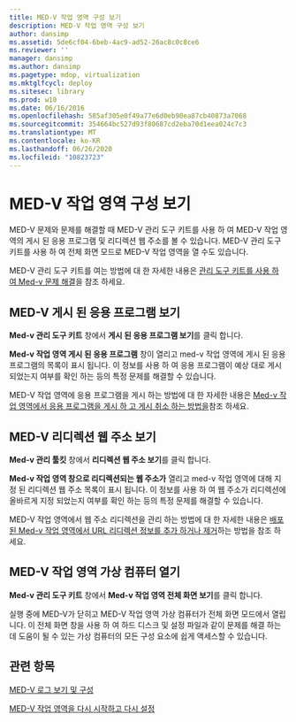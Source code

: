 ```yaml
---
title: MED-V 작업 영역 구성 보기
description: MED-V 작업 영역 구성 보기
author: dansimp
ms.assetid: 5de6cf04-6beb-4ac9-ad52-26ac8c0c8ce6
ms.reviewer: ''
manager: dansimp
ms.author: dansimp
ms.pagetype: mdop, virtualization
ms.mktglfcycl: deploy
ms.sitesec: library
ms.prod: w10
ms.date: 06/16/2016
ms.openlocfilehash: 585af305e0f49a77e6d0eb90ea87cb40873a7068
ms.sourcegitcommit: 354664bc527d93f80687cd2eba70d1eea024c7c3
ms.translationtype: MT
ms.contentlocale: ko-KR
ms.lasthandoff: 06/26/2020
ms.locfileid: "10823723"
---
```

# MED-V 작업 영역 구성 보기


MED-V 문제와 문제를 해결할 때 MED-V 관리 도구 키트를 사용 하 여 MED-V 작업 영역의 게시 된 응용 프로그램 및 리디렉션 웹 주소를 볼 수 있습니다. MED-V 관리 도구 키트를 사용 하 여 전체 화면 모드로 MED-V 작업 영역을 열 수도 있습니다.

MED-V 관리 도구 키트를 여는 방법에 대 한 자세한 내용은 [관리 도구 키트를 사용 하 여 Med-v 문제 해결](troubleshooting-med-v-by-using-the-administration-toolkit.md)을 참조 하세요.

## MED-V 게시 된 응용 프로그램 보기


**Med-v 관리 도구 키트** 창에서 **게시 된 응용 프로그램 보기**를 클릭 합니다.

**Med-v 작업 영역 게시 된 응용 프로그램** 창이 열리고 med-v 작업 영역에 게시 된 응용 프로그램의 목록이 표시 됩니다. 이 정보를 사용 하 여 응용 프로그램이 예상 대로 게시 되었는지 여부를 확인 하는 등의 특정 문제를 해결할 수 있습니다.

MED-V 작업 영역에 응용 프로그램을 게시 하는 방법에 대 한 자세한 내용은 [Med-v 작업 영역에서 응용 프로그램을 게시 하 고 게시 취소 하는 방법을](how-to-publish-and-unpublish-an-application-on-the-med-v-workspace.md)참조 하세요.

## MED-V 리디렉션 웹 주소 보기


**Med-v 관리 툴킷** 창에서 **리디렉션 웹 주소 보기**를 클릭 합니다.

**Med-v 작업 영역 창으로 리디렉션되는 웹 주소가** 열리고 med-v 작업 영역에 대해 지정 된 리디렉션 웹 주소 목록이 표시 됩니다. 이 정보를 사용 하 여 웹 주소가 리디렉션에 올바르게 지정 되었는지 여부를 확인 하는 등의 특정 문제를 해결할 수 있습니다.

MED-V 작업 영역에서 웹 주소 리디렉션을 관리 하는 방법에 대 한 자세한 내용은 [배포 된 Med-v 작업 영역에서 URL 리디렉션 정보를 추가 하거나 제거](how-to-add-or-remove-url-redirection-information-in-a-deployed-med-v-workspace.md)하는 방법을 참조 하세요.

## <a href="" id="bkmk-fullscreen"></a>MED-V 작업 영역 가상 컴퓨터 열기


**Med-v 관리 도구 키트** 창에서 **Med-v 작업 영역 전체 화면 보기**를 클릭 합니다.

실행 중에 MED-V가 닫히고 MED-V 작업 영역 가상 컴퓨터가 전체 화면 모드에서 열립니다. 이 전체 화면 창을 사용 하 여 하드 디스크 및 설정 파일과 같이 문제를 해결 하는 데 도움이 될 수 있는 가상 컴퓨터의 모든 구성 요소에 쉽게 액세스할 수 있습니다.

## 관련 항목


[MED-V 로그 보기 및 구성](viewing-and-configuring-med-v-logs.md)

[MED-V 작업 영역을 다시 시작하고 다시 설정](restarting-and-resetting-a-med-v-workspace.md)

 

 





